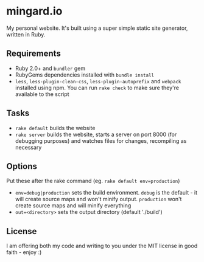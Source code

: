 # mingard.io
My personal website. It's built using a super simple static site generator,
written in Ruby.

## Requirements
- Ruby 2.0+ and `bundler` gem
- RubyGems dependencies installed with `bundle install`
- `less`, `less-plugin-clean-css`, `less-plugin-autoprefix` and `webpack`
  installed using npm. You can run `rake check` to make sure they're available
  to the script

## Tasks
- `rake default` builds the website
- `rake server` builds the website, starts a server on port 8000 (for
  debugging purposes) and watches files for changes, recompiling as
  necessary

## Options
Put these after the rake command (eg. `rake default env=production`)
- `env=debug|production` sets the build environment. `debug` is the
  default - it will create source maps and won't minify output.
  `production` won't create source maps and will minify everything
- `out=<directory>` sets the output directory (default './build')

## License
I am offering both my code and writing to you under the MIT license in good
faith - enjoy :)
